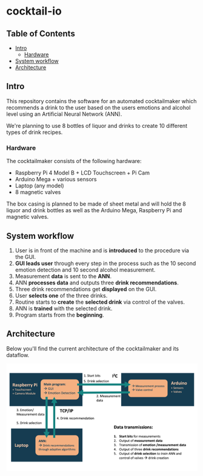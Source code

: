 # cocktail-io 

## Table of Contents

- [Intro](#intro)
  * [Hardware](#hardware)
- [System workflow](#system-workflow)
- [Architecture](#architecture)

## Intro

This repository contains the software for an automated cocktailmaker which recommends a drink to the user based on the  users emotions and alcohol level using an Artificial Neural Network (ANN). 

We're planning to use 8 bottles of liquor and drinks to create 10 different types of drink recipes.

### Hardware

The cocktailmaker consists of the following hardware:
- Raspberry Pi 4 Model B + LCD Touchscreen + Pi Cam
- Arduino Mega + various sensors
- Laptop (any model)
- 8 magnetic valves

The box casing is planned to be made of sheet metal and will hold the 8 liquor and drink bottles as well as the Arduino Mega, Raspberry Pi and magnetic valves.

## System workflow

1. User is in front of the machine and is __introduced__ to the procedure via the GUI.
2. __GUI leads user__ through every step in the process such as the 10 second emotion detection and 10 second alcohol measurement.
3. Measurement __data__ is sent to the __ANN__.
4. ANN __processes data__ and outputs three  __drink recommendations__.
5. Three drink recommendations get __displayed__ on the GUI.
6. User __selects one__ of the three drinks. 
7. Routine starts to __create__ the __selected drink__ via control of the valves.
8. ANN is __trained__ with the selected drink.
9. Program starts from the __beginning__.

## Architecture

Below you'll find the current architecture of the cocktailmaker and its dataflow.

![architecture](https://github.com/carlobiermann/cocktail-io/blob/master/pics/architecture.jpg)
